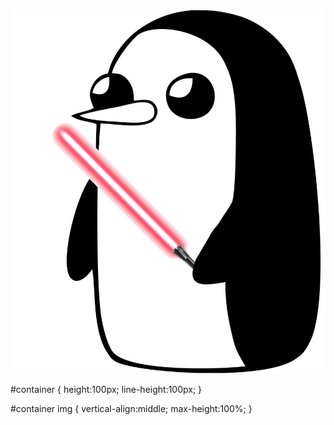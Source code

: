 <div id="container">
    <img src="https://github.com/vld4pub/sithpeng/blob/master/sith.peng.jpg">
</div>

#container {
    height:100px;
    line-height:100px;
}

#container img {
    vertical-align:middle;
    max-height:100%;
}
